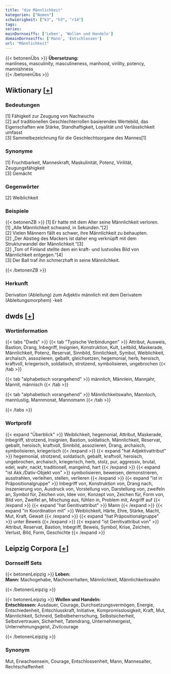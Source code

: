 ```yaml
---
title: "die Männlichkeit"
kategorien: ["Nomen"]
schwierigkeit: ["k3", "h3", "r14"]
tags:
series:
mainDornseiffs: ['Leben', 'Wollen und Handeln']
domainDornseiffs: ['Mann', 'Entschlossen']
url: "Männlichkeit"
---
```


{{< betonenÜbs >}}
**Übersetzung:**  
manliness, masculinity, masculineness, manhood, virility, potency, mannishness  
{{< /betonenÜbs >}}

## Wiktionary [[+](https://de.wiktionary.org/wiki/Männlichkeit)]

### Bedeutungen
[1] Fähigkeit zur Zeugung von Nachwuchs  
[2] auf traditionellen Geschlechterrollen basierendes Wertebild, das Eigenschaften wie Stärke, Standhaftigkeit, Loyalität und Verlässlichkeit umfasst  
[3] Sammelbezeichnung für die Geschlechtsorgane des Mannes[1]  

### Synonyme
[1] Fruchtbarkeit, Manneskraft, Maskulinität, Potenz, Virilität, Zeugungsfähigkeit  
[3] Gemächt  

### Gegenwörter
[2] Weiblichkeit  

### Beispiele
{{< betonenZB >}}
[1] Er hatte mit dem Alter seine Männlichkeit verloren.  
[1] „Alle Männlichkeit schwand, in Sekunden.“[2]  
[2] Vielen Männern fällt es schwer, ihre Männlichkeit zu behaupten.  
[2] „Der Abstieg des Mackers ist daher eng verknüpft mit dem Strukturwandel der Männlichkeit.“[3]  
[2] „Tom of Finland stellte dem ein kraft- und lustvolles Bild von Männlichkeit entgegen.“[4]  
[3] Der Ball traf ihn schmerzhaft in seine Männlichkeit.  

{{< /betonenZB >}}
### Herkunft
Derivation (Ableitung) zum Adjektiv männlich mit dem Derivatem (Ableitungsmorphem) -keit  



## dwds [[+](https://www.dwds.de/wb/Männlichkeit)]

### Wortinformation
{{< tabs "Dwds" >}}
{{< tab "Typische Verbindungen" >}}
Attribut, Ausweis, Bastion, Drang, Inbegriff, Insignien, Konstruktion, Kult, Leitbild, Maskerade, Männlichkeit, Potenz, Reservat, Sinnbild, Sinnlichkeit, Symbol, Weiblichkeit, archaisch, assoziieren, geballt, gleichsetzen, hegemonial, herb, heroisch, kraftvoll, kriegerisch, soldatisch, strotzend, symbolisieren, ungebrochen
{{< /tab >}}

{{< tab "alphabetisch vorangehend" >}}
männlich, Männlein, Mannjahr, Mannit, männisch
{{< /tab >}}

{{< tab "alphabetisch vorangehend" >}}
Männlichkeitswahn, Mannloch, mannlustig, Mannmonat, Mannomann
{{< /tab >}}

{{< /tabs >}}

### Wortprofil
{{< expand "Überblick" >}} Weiblichkeit, hegemonial, Attribut, Maskerade, Inbegriff, strotzend, Insignien, Bastion, soldatisch, Männlichkeit, Reservat, geballt, heroisch, kraftvoll, Sinnbild, assoziieren, Drang, archaisch, symbolisieren, kriegerisch {{< /expand >}}
{{< expand "hat Adjektivattribut" >}} hegemonial, strotzend, soldatisch, geballt, kraftvoll, heroisch, ungebrochen, archaisch, kriegerisch, herb, stolz, pur, aggressiv, brutal, edel, wahr, nackt, traditionell, mangelnd, hart {{< /expand >}}
{{< expand "ist Akk./Dativ-Objekt von" >}} symbolisieren, beweisen, demonstrieren, ausstrahlen, verleihen, stellen, verlieren {{< /expand >}}
{{< expand "ist in Präpositionalgruppe" >}} Inbegriff von, Konstruktion von, Drang nach, Inszenierung von, Ausdruck von, Vorstellung von, Darstellung von, zweifeln an, Symbol für, Zeichen von, Idee von, Konzept von, Zeichen für, Form von, Bild von, Zweifel an, Mischung aus, fühlen in, Problem mit, Angriff auf {{< /expand >}}
{{< expand "hat Genitivattribut" >}} Mann {{< /expand >}}
{{< expand "in Koordination mit" >}} Weiblichkeit, Härte, Ehre, Stärke, Macht, Mut, Kraft, Gewalt {{< /expand >}}
{{< expand "hat Präpositionalgruppe" >}} unter Beweis {{< /expand >}}
{{< expand "ist Genitivattribut von" >}} Attribut, Reservat, Bastion, Inbegriff, Beweis, Symbol, Krise, Zeichen, Verlust, Bild, Form, Geschichte {{< /expand >}}

## Leipzig Corpora [[+](https://corpora.uni-leipzig.de/en/res?word=Männlichkeit&corpusId=deu_newscrawl-public_2018)]

### Dornseiff Sets
{{< betonenLeipzig >}}
**Leben:**  
**Mann:** Machogehabe, Machoverhalten, Männlichkeit, Männlichkeitswahn  

{{< /betonenLeipzig >}}


{{< betonenLeipzig >}}
**Wollen und Handeln:**  
**Entschlossen:** Ausdauer, Courage, Durchsetzungsvermögen, Energie, Entschiedenheit, Entschlusskraft, Initiative, Kompromisslosigkeit, Kraft, Mut, Männlichkeit, Schneid, Selbstbeherrschung, Selbstsicherheit, Selbstvertrauen, Sicherheit, Tatendrang, Unternehmergeist, Unternehmungsgeist, Zivilcourage  

{{< /betonenLeipzig >}}

### Synonym
Mut, Erwachsensein, Courage, Entschlossenheit, Mann, Mannesalter, Rechtschaffenheit

